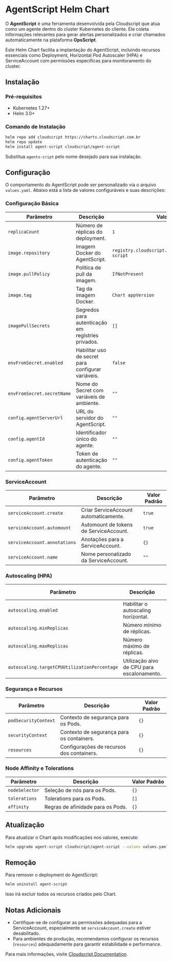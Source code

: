 # AgentScript Helm Chart

O **AgentScript** é uma ferramenta desenvolvida pela Cloudscript que atua como um agente dentro do cluster Kubernetes do cliente. Ele coleta informações relevantes para gerar alertas personalizados e criar chamados automaticamente na plataforma **OpsScript**.

Este Helm Chart facilita a implantação do AgentScript, incluindo recursos essenciais como Deployment, Horizontal Pod Autoscaler (HPA) e ServiceAccount com permissões específicas para monitoramento do cluster.

## Instalação

### Pré-requisitos
- Kubernetes 1.27+
- Helm 3.0+

### Comando de Instalação
```bash
helm repo add cloudscript https://charts.cloudscript.com.br
helm repo update
helm install agent-script cloudscript/agent-script
```

Substitua `agents-cript` pelo nome desejado para sua instalação.

## Configuração

O comportamento do AgentScript pode ser personalizado via o arquivo `values.yaml`. Abaixo está a lista de valores configuráveis e suas descrições:

### Configuração Básica

| Parâmetro               | Descrição                                             | Valor Padrão                              |
|-------------------------|-------------------------------------------------------|-------------------------------------------|
| `replicaCount`         | Número de réplicas do deployment.                    | `1`                                       |
| `image.repository`     | Imagem Docker do AgentScript.                        | `registry.cloudscript.com.br/agentscript/agent-script` |
| `image.pullPolicy`     | Política de pull da imagem.                          | `IfNotPresent`                            |
| `image.tag`            | Tag da imagem Docker.                                | `Chart appVersion`                        |
| `imagePullSecrets`     | Segredos para autenticação em registries privados.   | `[]`                                      |
| `envFromSecret.enabled`| Habilitar uso de secret para configurar variáveis.    | `false`                                   |
| `envFromSecret.secretName`| Nome do Secret com variáveis de ambiente.         | `""`                                      |
| `config.agentServerUrl`| URL do servidor do AgentScript.                      | `""`                                      |
| `config.agentId`       | Identificador único do agente.                       | `""`                                      |
| `config.agentToken`    | Token de autenticação do agente.                     | `""`                                      |

### ServiceAccount

| Parâmetro               | Descrição                                             | Valor Padrão                              |
|-------------------------|-------------------------------------------------------|-------------------------------------------|
| `serviceAccount.create`| Criar ServiceAccount automaticamente.                | `true`                                    |
| `serviceAccount.automount`| Automount de tokens de ServiceAccount.             | `true`                                    |
| `serviceAccount.annotations`| Anotações para a ServiceAccount.                  | `{}`                                      |
| `serviceAccount.name`  | Nome personalizado da ServiceAccount.                | `""`                                      |

### Autoscaling (HPA)

| Parâmetro                          | Descrição                                  | Valor Padrão |
|------------------------------------|--------------------------------------------|--------------|
| `autoscaling.enabled`             | Habilitar o autoscaling horizontal.        | `false`      |
| `autoscaling.minReplicas`         | Número mínimo de réplicas.                 | `1`          |
| `autoscaling.maxReplicas`         | Número máximo de réplicas.                 | `100`        |
| `autoscaling.targetCPUUtilizationPercentage` | Utilização alvo de CPU para escalonamento. | `80`         |

### Segurança e Recursos

| Parâmetro               | Descrição                                             | Valor Padrão |
|-------------------------|-------------------------------------------------------|--------------|
| `podSecurityContext`   | Contexto de segurança para os Pods.                  | `{}`         |
| `securityContext`      | Contexto de segurança para os containers.            | `{}`         |
| `resources`            | Configurações de recursos dos containers.            | `{}`         |

### Node Affinity e Tolerations

| Parâmetro               | Descrição                                             | Valor Padrão |
|-------------------------|-------------------------------------------------------|--------------|
| `nodeSelector`         | Seleção de nós para os Pods.                         | `{}`         |
| `tolerations`          | Tolerations para os Pods.                            | `[]`         |
| `affinity`             | Regras de afinidade para os Pods.                    | `{}`         |

## Atualização

Para atualizar o Chart após modificações nos valores, execute:
```bash
helm upgrade agent-script cloudscript/agent-script --values values.yaml
```

## Remoção

Para remover o deployment do AgentScript:
```bash
helm uninstall agent-script
```
Isso irá excluir todos os recursos criados pelo Chart.

## Notas Adicionais

- Certifique-se de configurar as permissões adequadas para a ServiceAccount, especialmente se `serviceAccount.create` estiver desabilitado.
- Para ambientes de produção, recomendamos configurar os recursos (`resources`) adequadamente para garantir estabilidade e performance.

Para mais informações, visite [Cloudscript Documentation](https://docs.cloudscript.com.br).


